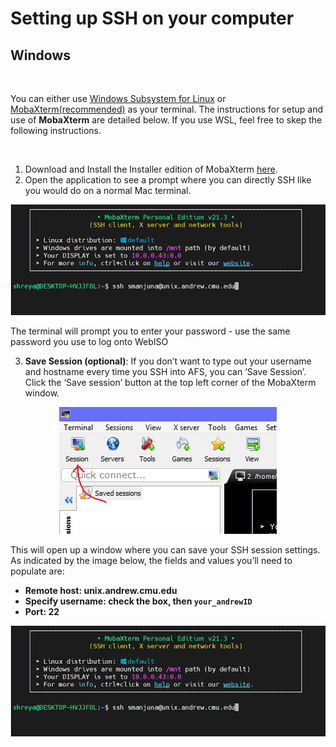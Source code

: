 # Setting up SSH on your computer
## Windows

<br/>

You can either use [Windows Subsystem for Linux](https://docs.microsoft.com/en-us/windows/wsl/) or [MobaXterm(recommended)](https://mobaxterm.mobatek.net/) as your terminal. The instructions for setup and use of **MobaXterm** are detailed below. If you use WSL, feel free to skep the following instructions.

<br/>

1. Download and Install the Installer edition of MobaXterm [here](https://mobaxterm.mobatek.net/download-home-edition.html).
2. Open the application to see a prompt where you can directly SSH like you would do on a normal Mac terminal.

<p align="center">
    <img src="../../img/MobaXterm1.png">
</p>

   The terminal will prompt you to enter your password - use the same password you use to log onto WebISO

3. **Save Session (optional)**: If you don’t want to type out your username and hostname every time you SSH into AFS, you can ‘Save Session’. Click the ‘Save session’ button at the top left corner of the MobaXterm window.

<p align="center">
    <img src="../../img/MobaXterm2.png">
</p>

  This will open up a window where you can save your SSH session settings. As indicated by the image below, the fields and values you’ll need to populate are:
  - **Remote host: unix.andrew.cmu.edu**
  - **Specify username: check the box, then `your_andrewID`**
  - **Port: 22**

<p align="center">
    <img src="../../img/mobaXTerm1.png">
</p>






